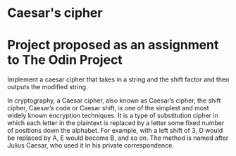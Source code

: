 # Caesar's cipher
# Project proposed as an assignment to The Odin Project

Implement a caesar cipher that takes in a string 
and the shift factor and then outputs the modified string.

In cryptography, a Caesar cipher, also known as Caesar’s cipher, the shift cipher, 
Caesar’s code or Caesar shift, is one of the simplest and most widely known 
encryption techniques. It is a type of substitution cipher in which each letter in
the plaintext is replaced by a letter some fixed number of positions down the alphabet. 
For example, with a left shift of 3, D would be replaced by A, E would become B, and so on. 
The method is named after Julius Caesar, who used it in his private correspondence.

